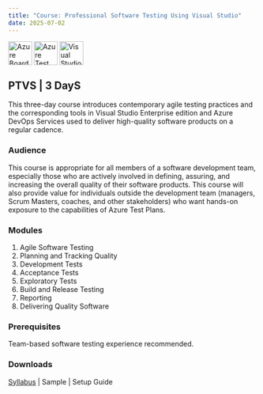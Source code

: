 ```yaml
---
title: "Course: Professional Software Testing Using Visual Studio"
date: 2025-07-02
---
```


<img src="/images/icons/azure-boards.png" alt="Azure Boards" title="Azure Boards" style="height: 48px; margin-bottom: 0; vertical-align: middle;">
<img src="/images/icons/azure-testplans.png" alt="Azure Test Plans" title="Azure Test Plans" style="height: 48px; margin-bottom: 0; vertical-align: middle;">
<img src="/images/icons/visual-studio.png" alt="Visual Studio" title="Visual Studio" style="height: 48px; margin-bottom: 0; vertical-align: middle;">

## PTVS | 3 DayS
This three-day course introduces contemporary agile testing practices and the corresponding tools in Visual Studio Enterprise edition and Azure DevOps Services used to deliver high-quality software products on a regular cadence.

### Audience
This course is appropriate for all members of a software development team, especially those who are actively involved in defining, assuring, and increasing the overall quality of their software products. This course will also provide value for individuals outside the development team (managers, Scrum Masters, coaches, and other stakeholders) who want hands-on exposure to the capabilities of Azure Test Plans.

### Modules
1. Agile Software Testing
2. Planning and Tracking Quality
3. Development Tests
4. Acceptance Tests
5. Exploratory Tests
6. Build and Release Testing
7. Reporting
8. Delivering Quality Software

### Prerequisites
Team-based software testing experience recommended.

### Downloads

<a href="/downloads/syllabi/ptvs2019.pdf" target="_blank">Syllabus</a> | Sample | Setup Guide